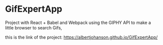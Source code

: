 # GifExpertApp
Project with React + Babel and Webpack using the GIPHY API to make a little browser to search Gifs,

this is the link of the project: https://albertjohanson.github.io/GifExpertApp/
